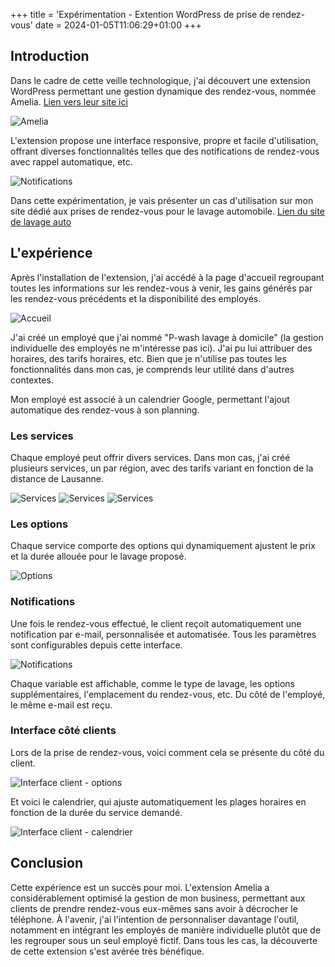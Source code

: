 +++
title = 'Expérimentation - Extention WordPress de prise de rendez-vous'
date = 2024-01-05T11:06:29+01:00
+++
## Introduction

Dans le cadre de cette veille technologique, j'ai découvert une extension WordPress permettant une gestion dynamique des rendez-vous, nommée Amelia. [Lien vers leur site ici](https://wpamelia.com/)

![Amelia](https://lchollet.github.io/lchollet/images/amelia.png)

L'extension propose une interface responsive, propre et facile d'utilisation, offrant diverses fonctionnalités telles que des notifications de rendez-vous avec rappel automatique, etc.

![Notifications](notif.png)

Dans cette expérimentation, je vais présenter un cas d'utilisation sur mon site dédié aux prises de rendez-vous pour le lavage automobile. [Lien du site de lavage auto](https://p-wash.ch)

## L'expérience

Après l'installation de l'extension, j'ai accédé à la page d'accueil regroupant toutes les informations sur les rendez-vous à venir, les gains générés par les rendez-vous précédents et la disponibilité des employés.

![Accueil](/static/images/accueil.png)

J'ai créé un employé que j'ai nommé "P-wash lavage à domicile" (la gestion individuelle des employés ne m'intéresse pas ici). J'ai pu lui attribuer des horaires, des tarifs horaires, etc. Bien que je n'utilise pas toutes les fonctionnalités dans mon cas, je comprends leur utilité dans d'autres contextes.

Mon employé est associé à un calendrier Google, permettant l'ajout automatique des rendez-vous à son planning.

### Les services

Chaque employé peut offrir divers services. Dans mon cas, j'ai créé plusieurs services, un par région, avec des tarifs variant en fonction de la distance de Lausanne.

![Services](service.png)
![Services](/posts/service.png)
![Services](/content/posts/service.png)


### Les options

Chaque service comporte des options qui dynamiquement ajustent le prix et la durée allouée pour le lavage proposé.

![Options](/images/option.png)

### Notifications

Une fois le rendez-vous effectué, le client reçoit automatiquement une notification par e-mail, personnalisée et automatisée. Tous les paramètres sont configurables depuis cette interface.

![Notifications](/images/notification.png)

Chaque variable est affichable, comme le type de lavage, les options supplémentaires, l'emplacement du rendez-vous, etc. Du côté de l'employé, le même e-mail est reçu.

### Interface côté clients

Lors de la prise de rendez-vous, voici comment cela se présente du côté du client.

![Interface client - options](/images/client1.png)

Et voici le calendrier, qui ajuste automatiquement les plages horaires en fonction de la durée du service demandé.

![Interface client - calendrier](/images/client2.png)

## Conclusion

Cette expérience est un succès pour moi. L'extension Amelia a considérablement optimisé la gestion de mon business, permettant aux clients de prendre rendez-vous eux-mêmes sans avoir à décrocher le téléphone. À l'avenir, j'ai l'intention de personnaliser davantage l'outil, notamment en intégrant les employés de manière individuelle plutôt que de les regrouper sous un seul employé fictif. Dans tous les cas, la découverte de cette extension s'est avérée très bénéfique.

